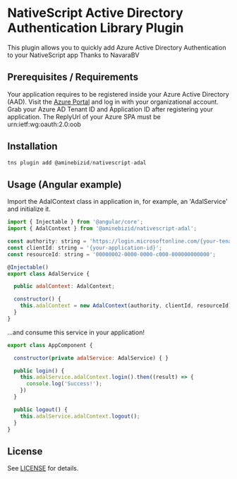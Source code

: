 # NativeScript Active Directory Authentication Library Plugin


This plugin allows you to quickly add Azure Active Directory Authentication to your NativeScript app
Thanks to NavaraBV

## Prerequisites / Requirements

Your application requires to be registered inside your Azure Active Directory (AAD). Visit the [Azure Portal](https://portal.azure.com) and log in with your organizational account. Grab your Azure AD Tenant ID and Application ID after registering your application.
The ReplyUrl of your Azure SPA must be urn:ietf:wg:oauth:2.0:oob

## Installation

```javascript
tns plugin add @aminebizid/nativescript-adal
```

## Usage (Angular example)

Import the AdalContext class in application in, for example, an 'AdalService' and initialize it.

```javascript
import { Injectable } from '@angular/core';
import { AdalContext } from '@aminebizid/nativescript-adal';

const authority: string = 'https://login.microsoftonline.com/{your-tenant-id}';
const clientId: string = '{your-application-id}';
const resourceId: string = '00000002-0000-0000-c000-000000000000';

@Injectable()
export class AdalService {

  public adalContext: AdalContext;

  constructor() {
    this.adalContext = new AdalContext(authority, clientId, resourceId);
  }
}
```

...and consume this service in your application!

```javascript
export class AppComponent {

  constructor(private adalService: AdalService) { }

  public login() {
    this.adalService.adalContext.login().then((result) => {
      console.log('Success!');
    })
  }

  public logout() {
    this.adalService.adalContext.logout();
  }
}
```


    
## License

See [LICENSE](LICENSE) for details.

